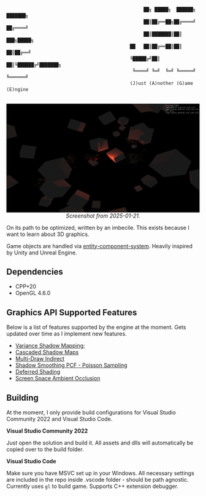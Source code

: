 <p align="center">

```

                                                  ██╗ █████╗  ██████╗ ███████╗
                                                  ██║██╔══██╗██╔════╝ ██╔════╝
                                                  ██║███████║██║  ███╗█████╗  
                                             ██   ██║██╔══██║██║   ██║██╔══╝  
                                             ╚█████╔╝██║  ██║╚██████╔╝███████╗
                                              ╚════╝ ╚═╝  ╚═╝ ╚═════╝ ╚══════╝
                                             (J)ust (A)nother (G)ame (E)ngine


```

</p>

<p align="center">
    <img src="cool.png" align="center" alt="scene01" width="600"/>
     <br>
    <em>Screenshot from 2025-01-21.</em>
</p>


 On its path to be optimized, written by an imbecile. This exists because I want to learn about 3D graphics.

Game objects are handled via [entity-component-system](https://en.wikipedia.org/wiki/Entity_component_system). Heavily inspired by Unity and Unreal Engine.

## Dependencies

- CPP+20
- OpenGL 4.6.0
 
## Graphics API Supported Features

Below is a list of features supported by the engine at the moment. Gets updated over time as I implement new features.

- [Variance Shadow Mapping](https://developer.download.nvidia.com/SDK/10/direct3d/Source/VarianceShadowMapping/Doc/VarianceShadowMapping.pdf);
- [Cascaded Shadow Maps](https://learn.microsoft.com/en-us/windows/win32/dxtecharts/cascaded-shadow-maps)
- [Multi-Draw Indirect](https://ktstephano.github.io/rendering/opengl/mdi)
- [Shadow Smoothing PCF - Poisson Sampling](https://electronicmeteor.wordpress.com/2013/02/05/poisson-disc-shadow-sampling-ridiculously-easy-and-good-looking-too/)
- [Deferred Shading](https://en.wikipedia.org/wiki/Deferred_shading)
- [Screen Space Ambient Occlusion](https://en.wikipedia.org/wiki/Screen_space_ambient_occlusion)

## Building

At the moment, I only provide build configurations for Visual Studio Community 2022 and Visual Studio Code.

**Visual Studio Community 2022**

Just open the solution and build it. All assets and dlls will automatically be copied over to the build folder.

**Visual Studio Code**

Make sure you have MSVC set up in your Windows. All necessary settings are included in the repo inside .vscode folder - should be path agnostic. Currently uses `gl` to build game. Supports C++ extension debugger.
